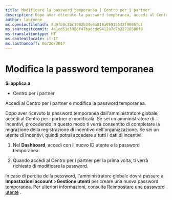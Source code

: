 ```yaml
---
title: Modificare la password temporanea | Centro per i partner
description: Dopo aver ottenuto la password temporanea, accedi al Centro per i partner e modificala.
author: labrenne
ms.openlocfilehash: 8d9fb0c2bc1982b34e6a818a95915542f9005fcf
ms.sourcegitcommit: 4a1cd51e5986f47badcde9412a7c7b22718500f0
ms.translationtype: HT
ms.contentlocale: it-IT
ms.lasthandoff: 06/26/2017
---
```

# <a name="change-your-temporary-password"></a>Modifica la password temporanea

**Si applica a**

-  Centro per i partner

Accedi al Centro per i partner e modifica la password temporanea.

Dopo aver ricevuto la password temporanea dall'amministratore globale, accedi al Centro per i partner e modificala. Se sei un amministratore di incentivi, procedendo in questo modo ti verrà consentito di completare la migrazione della registrazione di incentivo dell'organizzazione. Se sei un utente di incentivi, quindi potrai accedere a tutti i dati di incentivi.

1.  Nel **Dashboard**, accedi con il nuovo ID utente e la password temporanea.

2.  Quando accedi al Centro per i partner per la prima volta, ti verrà richiesto di modificare la password.

In caso di perdita della password, l'amministratore globale dovrà passare a **Impostazioni account** >**Gestione utenti** per creare una nuova password temporanea.
Per ulteriori informazioni, consulta [Reimpostare una password utente](reset-a-user-password.md) .


 

 



